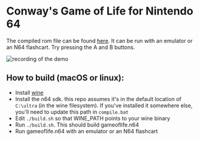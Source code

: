 # Conway's Game of Life for Nintendo 64


The compiled rom file can be found [here](https://github.com/jsdf/n64-gameoflife/raw/master/gameoflife.zip). It can be run with an emulator or an N64 flashcart. Try pressing the A and B buttons.

![recording of the demo](https://media.giphy.com/media/dxyCdZR5iKyfod4ihB/giphy.gif)

## How to build (macOS or linux):

- Install [wine](https://www.winehq.org/)
- Install the n64 sdk. this repo assumes it's in the default location of `C:\ultra` (in the wine filesystem). If you've installed it somewhere else, you'll need to update this path in `compile.bat`
- Edit `./build.sh` so that WINE_PATH points to your wine binary
- Run `./build.sh`. This should build gameoflife.n64
- Run gameoflife.n64 with an emulator or an N64 flashcart
